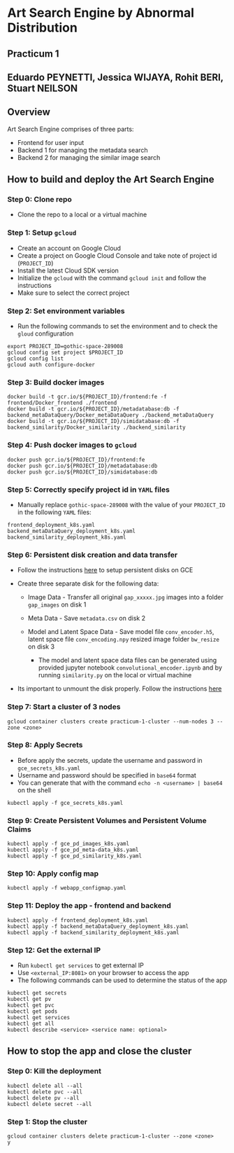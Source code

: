 # Art Search Engine by Abnormal Distribution

## Practicum 1


## Eduardo PEYNETTI, Jessica WIJAYA, Rohit BERI, Stuart NEILSON


## Overview
Art Search Engine comprises of three parts:
* Frontend for user input
* Backend 1 for managing the metadata search
* Backend 2 for managing the similar image search


## How to build and deploy the Art Search Engine

### Step 0: Clone repo
* Clone the repo to a local or a virtual machine

### Step 1: Setup ```gcloud```
* Create an account on Google Cloud
* Create a project on Google Cloud Console and take note of project id (```PROJECT_ID```)
* Install the latest Cloud SDK version
* Initialize the ```gcloud``` with the command ```gcloud init``` and follow the instructions
* Make sure to select the correct project

### Step 2: Set environment variables
* Run the following commands to set the environment and to check the ```gloud``` configuration
```
export PROJECT_ID=gothic-space-289008
gcloud config set project $PROJECT_ID
gcloud config list
gcloud auth configure-docker
```

### Step 3: Build docker images
```
docker build -t gcr.io/${PROJECT_ID}/frontend:fe -f frontend/Docker_frontend ./frontend
docker build -t gcr.io/${PROJECT_ID}/metadatabase:db -f backend_metaDataQuery/Docker_metaDataQuery ./backend_metaDataQuery
docker build -t gcr.io/${PROJECT_ID}/simidatabase:db -f backend_similarity/Docker_similarity ./backend_similarity
```

### Step 4: Push docker images to ```gcloud```
```
docker push gcr.io/${PROJECT_ID}/frontend:fe
docker push gcr.io/${PROJECT_ID}/metadatabase:db
docker push gcr.io/${PROJECT_ID}/simidatabase:db
```

### Step 5: Correctly specify project id in ```YAML``` files
* Manually replace ```gothic-space-289008``` with the value of your ```PROJECT_ID``` in the following ```YAML``` files:
```
frontend_deployment_k8s.yaml
backend_metaDataQuery_deployment_k8s.yaml
backend_similarity_deployment_k8s.yaml
```

### Step 6: Persistent disk creation and data transfer
* Follow the instructions [here](https://cloud.google.com/compute/docs/disks/add-persistent-disk) to setup persistent disks on GCE
* Create three separate disk for the following data:

    - Image Data - Transfer all original ```gap_xxxxx.jpg``` images into a folder ```gap_images``` on disk 1
    - Meta Data - Save ```metadata.csv``` on disk 2
    - Model and Latent Space Data - Save model file ```conv_encoder.h5```, latent space file ```conv_encoding.npy``` resized image folder ```bw_resize``` on disk 3
    
        - The model and latent space data files can be generated using provided jupyter notebook ```convolutional_encoder.ipynb``` and by running ```similarity.py``` on the local or virtual machine 
* Its important to unmount the disk properly. Follow the instructions [here](https://cloud.google.com/sdk/gcloud/reference/compute/instances/detach-disk)

### Step 7: Start a cluster of 3 nodes
```
gcloud container clusters create practicum-1-cluster --num-nodes 3 --zone <zone>
```

### Step 8: Apply Secrets
* Before apply the secrets, update the username and password in ```gce_secrets_k8s.yaml```
* Username and password should be specified in ```base64``` format
* You can generate that with the command ```echo -n <username> | base64``` on the shell
```
kubectl apply -f gce_secrets_k8s.yaml
```

### Step 9: Create Persistent Volumes and Persistent Volume Claims
```
kubectl apply -f gce_pd_images_k8s.yaml
kubectl apply -f gce_pd_meta-data_k8s.yaml
kubectl apply -f gce_pd_similarity_k8s.yaml
```

### Step 10: Apply config map
```
kubectl apply -f webapp_configmap.yaml
```

### Step 11: Deploy the app - frontend and backend
```
kubectl apply -f frontend_deployment_k8s.yaml
kubectl apply -f backend_metaDataQuery_deployment_k8s.yaml
kubectl apply -f backend_similarity_deployment_k8s.yaml
```

### Step 12: Get the external IP
* Run ```kubectl get services``` to get external IP
* Use ```<external_IP:8081>``` on your browser to access the app
* The following commands can be used to determine the status of the app
```
kubectl get secrets
kubectl get pv
kubectl get pvc
kubectl get pods
kubectl get services
kubectl get all
kubectl describe <service> <service name: optional>
```


## How to stop the app and close the cluster

### Step 0: Kill the deployment
```
kubectl delete all --all
kubectl delete pvc --all
kubectl delete pv --all
kubectl delete secret --all
```

### Step 1: Stop the cluster
```
gcloud container clusters delete practicum-1-cluster --zone <zone>
y
```
